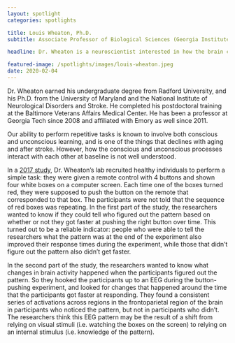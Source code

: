 ```yaml
---
layout: spotlight
categories: spotlights

title: Louis Wheaton, Ph.D.
subtitle: Associate Professor of Biological Sciences (Georgia Institute of Technology)

headline: Dr. Wheaton is a neuroscientist interested in how the brain controls arm movements, with the goals of better understanding what goes wrong after stroke and of improving adaptation to prosthetics. In addition to his research, Dr. Wheaton was elected to the City Council of Smyrna, GA, in 2019.

featured-image: /spotlights/images/louis-wheaton.jpeg
date: 2020-02-04
---
```


Dr. Wheaton earned his undergraduate degree from Radford University, and his Ph.D. from the University of Maryland and the National Institute of Neurological Disorders and Stroke. He completed his postdoctoral training at the Baltimore Veterans Affairs Medical Center. He has been a professor at Georgia Tech since 2008 and affiliated with Emory as well since 2011.

Our ability to perform repetitive tasks is known to involve both conscious and unconscious learning, and is one of the things that declines with aging and after stroke. However, how the conscious and unconscious processes interact with each other at baseline is not well understood.

In a <a class="light-bg" href="https://doi.org/10.1371/journal.pone.0175176" target="_blank" rel="noopener noreferrer">2017 study</a>, Dr. Wheaton’s lab recruited healthy individuals to perform a simple task: they were given a remote control with 4 buttons and shown four white boxes on a computer screen. Each time one of the boxes turned red, they were supposed to push the button on the remote that corresponded to that box. The participants were not told that the sequence of red boxes was repeating. In the first part of the study, the researchers wanted to know if they could tell who figured out the pattern based on whether or not they got faster at pushing the right button over time. This turned out to be a reliable indicator: people who were able to tell the researchers what the pattern was at the end of the experiment also improved their response times during the experiment, while those that didn’t figure out the pattern also didn’t get faster.

In the second part of the study, the researchers wanted to know what changes in brain activity happened when the participants figured out the pattern. So they hooked the participants up to an EEG during the button-pushing experiment, and looked for changes that happened around the time that the participants got faster at responding. They found a consistent series of activations across regions in the frontoparietal region of the brain in participants who noticed the pattern, but not in participants who didn’t. The researchers think this EEG pattern may be the result of a shift from relying on visual stimuli (i.e. watching the boxes on the screen) to relying on an internal stimulus (i.e. knowledge of the pattern).